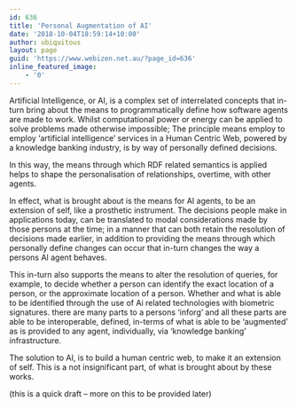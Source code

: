 ```yaml
---
id: 636
title: 'Personal Augmentation of AI'
date: '2018-10-04T18:59:14+10:00'
author: ubiquitous
layout: page
guid: 'https://www.webizen.net.au/?page_id=636'
inline_featured_image:
    - '0'
---
```


Artificial Intelligence, or AI, is a complex set of interrelated concepts that in-turn bring about the means to programmatically define how software agents are made to work. Whilst computational power or energy can be applied to solve problems made otherwise impossible; The principle means employ to employ ‘artificial intelligence’ services in a Human Centric Web, powered by a knowledge banking industry, is by way of personally defined decisions.

In this way, the means through which RDF related semantics is applied helps to shape the personalisation of relationships, overtime, with other agents.

In effect, what is brought about is the means for AI agents, to be an extension of self, like a prosthetic instrument. The decisions people make in applications today, can be translated to modal considerations made by those persons at the time; in a manner that can both retain the resolution of decisions made earlier, in addition to providing the means through which personally define changes can occur that in-turn changes the way a persons AI agent behaves.

This in-turn also supports the means to alter the resolution of queries, for example, to decide whether a person can identify the exact location of a person, or the approximate location of a person. Whether and what is able to be identified through the use of Ai related technologies with biometric signatures. there are many parts to a persons ‘inforg’ and all these parts are able to be interoperable, defined, in-terms of what is able to be ‘augmented’ as is provided to any agent, individually, via ‘knowledge banking’ infrastructure.

The solution to AI, is to build a human centric web, to make it an extension of self. This is a not insignificant part, of what is brought about by these works.

(this is a quick draft – more on this to be provided later)